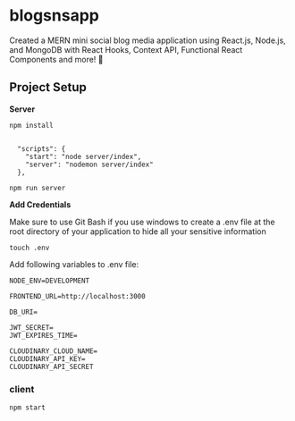 # blogsnsapp
Created a MERN mini social blog media application using React.js, Node.js, and MongoDB with React Hooks, Context API, Functional React Components and more!
:rocket:


## **Project Setup**

**Server**

```
npm install
```

```

  "scripts": {
    "start": "node server/index",
    "server": "nodemon server/index"
  },

```

```
npm run server
```


**Add Credentials**

Make sure to use Git Bash if you use windows to create a .env file at the root directory of your application to hide all your sensitive information

```
touch .env
```
Add following variables to .env file:

```
NODE_ENV=DEVELOPMENT

FRONTEND_URL=http://localhost:3000

DB_URI=

JWT_SECRET=
JWT_EXPIRES_TIME=

CLOUDINARY_CLOUD_NAME=
CLOUDINARY_API_KEY= 
CLOUDINARY_API_SECRET
```

### client

```
npm start
```

